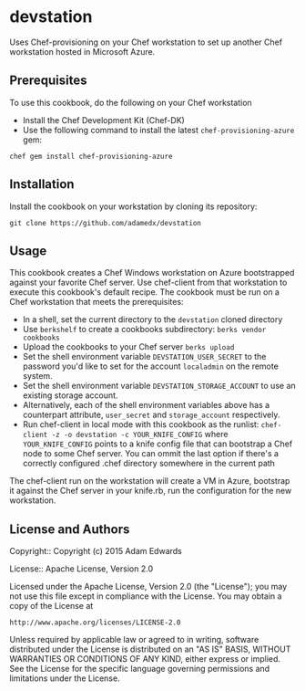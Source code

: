 # devstation

Uses Chef-provisioning on your Chef workstation to set up another Chef
workstation hosted in Microsoft Azure.

## Prerequisites

To use this cookbook, do the following on your Chef workstation

* Install the Chef Development Kit (Chef-DK)
* Use the following command to install the latest
  `chef-provisioning-azure` gem:

```
chef gem install chef-provisioning-azure
```

## Installation

Install the cookbook on your workstation by cloning its repository:

```
git clone https://github.com/adamedx/devstation
```

## Usage

This cookbook creates a Chef Windows workstation on Azure bootstrapped
against your favorite Chef server. Use chef-client from that workstation to execute this cookbook's
default recipe. The cookbook must be run on a Chef workstation that meets the prerequisites:

* In a shell, set the current directory to the `devstation` cloned
  directory
* Use `berkshelf` to create a cookbooks subdirectory:
    `berks vendor cookbooks`
* Upload the cookbooks to your Chef server
    `berks upload`
* Set the shell environment variable `DEVSTATION_USER_SECRET` to the
  password you'd like to set for the account `localadmin` on the
  remote system.
* Set the shell environment variable `DEVSTATION_STORAGE_ACCOUNT` to
  use an existing storage account.
* Alternatively, each of the shell environment variables above has a
  counterpart attribute, `user_secret` and `storage_account` respectively.
* Run chef-client in local mode with this cookbook as the runlist:
    `chef-client -z -o devstation -c YOUR_KNIFE_CONFIG`
    where `YOUR_KNIFE_CONFIG` points to a knife config file that can
    bootstrap a Chef node to some Chef server. You can ommit the last
    option if there's a correctly configured .chef directory somewhere
    in the current path

The chef-client run on the workstation will create a VM in Azure,
bootstrap it against the Chef server in your knife.rb, run the
configuration for the new workstation.


License and Authors
-------------------
Copyright:: Copyright (c) 2015 Adam Edwards

License:: Apache License, Version 2.0

Licensed under the Apache License, Version 2.0 (the "License");
you may not use this file except in compliance with the License.
You may obtain a copy of the License at

    http://www.apache.org/licenses/LICENSE-2.0

Unless required by applicable law or agreed to in writing, software
distributed under the License is distributed on an "AS IS" BASIS,
WITHOUT WARRANTIES OR CONDITIONS OF ANY KIND, either express or implied.
See the License for the specific language governing permissions and
limitations under the License.


